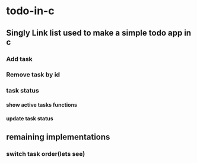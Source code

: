 # todo-in-c
## Singly Link list used to make a simple todo app in c
### Add task
### Remove task by id
### task status
#### show active tasks functions
#### update task status
## remaining implementations
### switch task order(lets see)
